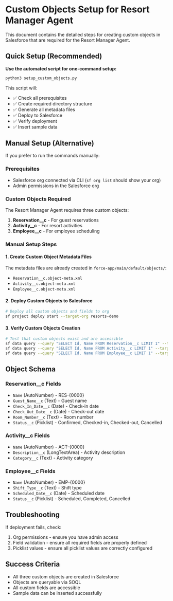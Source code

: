 # Custom Objects Setup for Resort Manager Agent

This document contains the detailed steps for creating custom objects in Salesforce that are required for the Resort Manager Agent.

## Quick Setup (Recommended)

**Use the automated script for one-command setup:**

```bash
python3 setup_custom_objects.py
```

This script will:
- ✅ Check all prerequisites
- ✅ Create required directory structure
- ✅ Generate all metadata files
- ✅ Deploy to Salesforce
- ✅ Verify deployment
- ✅ Insert sample data

## Manual Setup (Alternative)

If you prefer to run the commands manually:

### Prerequisites

- Salesforce org connected via CLI (`sf org list` should show your org)
- Admin permissions in the Salesforce org

### Custom Objects Required

The Resort Manager Agent requires three custom objects:

1. **Reservation__c** - For guest reservations
2. **Activity__c** - For resort activities  
3. **Employee__c** - For employee scheduling

### Manual Setup Steps

#### 1. Create Custom Object Metadata Files

The metadata files are already created in `force-app/main/default/objects/`:

- `Reservation__c.object-meta.xml`
- `Activity__c.object-meta.xml` 
- `Employee__c.object-meta.xml`

#### 2. Deploy Custom Objects to Salesforce

```bash
# Deploy all custom objects and fields to org
sf project deploy start --target-org resorts-demo
```

#### 3. Verify Custom Objects Creation

```bash
# Test that custom objects exist and are accessible
sf data query --query "SELECT Id, Name FROM Reservation__c LIMIT 1" --target-org resorts-demo
sf data query --query "SELECT Id, Name FROM Activity__c LIMIT 1" --target-org resorts-demo
sf data query --query "SELECT Id, Name FROM Employee__c LIMIT 1" --target-org resorts-demo
```


## Object Schema

### Reservation__c Fields
- `Name` (AutoNumber) - RES-{0000}
- `Guest_Name__c` (Text) - Guest name
- `Check_In_Date__c` (Date) - Check-in date
- `Check_Out_Date__c` (Date) - Check-out date
- `Room_Number__c` (Text) - Room number
- `Status__c` (Picklist) - Confirmed, Checked-in, Checked-out, Cancelled

### Activity__c Fields
- `Name` (AutoNumber) - ACT-{0000}
- `Description__c` (LongTextArea) - Activity description
- `Category__c` (Text) - Activity category

### Employee__c Fields
- `Name` (AutoNumber) - EMP-{0000}
- `Shift_Type__c` (Text) - Shift type
- `Scheduled_Date__c` (Date) - Scheduled date
- `Status__c` (Picklist) - Scheduled, Completed, Cancelled

## Troubleshooting

If deployment fails, check:
1. Org permissions - ensure you have admin access
2. Field validation - ensure all required fields are properly defined
3. Picklist values - ensure all picklist values are correctly configured

## Success Criteria

- All three custom objects are created in Salesforce
- Objects are queryable via SOQL
- All custom fields are accessible
- Sample data can be inserted successfully
